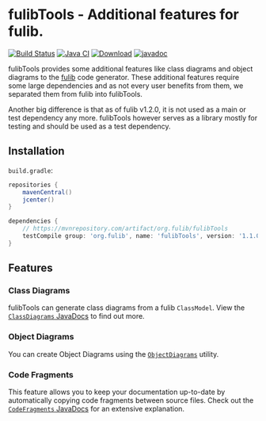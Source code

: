 # fulibTools - Additional features for fulib.

[![Build Status](https://travis-ci.org/fujaba/fulibTools.svg?branch=master)](https://travis-ci.org/fujaba/fulibTools)
[![Java CI](https://github.com/fujaba/fulibTools/workflows/Java%20CI/badge.svg)](https://github.com/fujaba/fulibTools/actions)
[![Download](https://api.bintray.com/packages/fujaba/maven/fulibTools/images/download.svg)](https://bintray.com/fujaba/maven/fulibTools/_latestVersion "Download")
[![javadoc](https://javadoc.io/badge2/org.fulib/fulibTools/javadoc.svg)](https://javadoc.io/doc/org.fulib/fulibTools)

fulibTools provides some additional features like class diagrams and object diagrams to the
[fulib](https://github.com/fujaba/fulib) code generator.
These additional features require some large dependencies and as not every user benefits from them,
we separated them from fulib into fulibTools.

Another big difference is that as of fulib v1.2.0, it is not used as a main or test dependency any more.
fulibTools however serves as a library mostly for testing and should be used as a test dependency.

## Installation

`build.gradle`:

```groovy
repositories {
    mavenCentral()
    jcenter()
}
```

```groovy
dependencies {
    // https://mvnrepository.com/artifact/org.fulib/fulibTools
    testCompile group: 'org.fulib', name: 'fulibTools', version: '1.1.0'
}
```

## Features

### Class Diagrams

fulibTools can generate class diagrams from a fulib `ClassModel`.
View the [`ClassDiagrams` JavaDocs](https://javadoc.io/doc/org.fulib/fulibTools/latest/org/fulib/tools/ClassDiagrams.html) to find out more.

### Object Diagrams

You can create Object Diagrams using the [`ObjectDiagrams`](https://javadoc.io/doc/org.fulib/fulibTools/latest/org/fulib/tools/ObjectDiagrams.html) utility.

### Code Fragments

This feature allows you to keep your documentation up-to-date by automatically copying code fragments between source files.
Check out the [`CodeFragments` JavaDocs](https://javadoc.io/doc/org.fulib/fulibTools/latest/org/fulib/tools/CodeFragments.html) for an extensive explanation.
